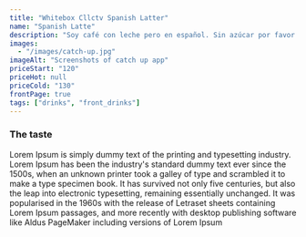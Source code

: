 ```yaml
---
title: "Whitebox Cllctv Spanish Latter"
name: "Spanish Latte"
description: "Soy café con leche pero en español. Sin azúcar por favor."
images: 
  - "/images/catch-up.jpg"
imageAlt: "Screenshots of catch up app"
priceStart: "120"
priceHot: null
priceCold: "130"
frontPage: true
tags: ["drinks", "front_drinks"]
---
```


### The taste

Lorem Ipsum is simply dummy text of the printing and typesetting industry. Lorem Ipsum has been the industry's standard dummy text ever since the 1500s, when an unknown printer took a galley of type and scrambled it to make a type specimen book. It has survived not only five centuries, but also the leap into electronic typesetting, remaining essentially unchanged. It was popularised in the 1960s with the release of Letraset sheets containing Lorem Ipsum passages, and more recently with desktop publishing software like Aldus PageMaker including versions of Lorem Ipsum